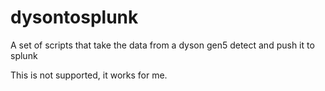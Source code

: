 # dysontosplunk
A set of scripts that take the data from a dyson gen5 detect and push it to splunk

This is not supported, it works for me.
